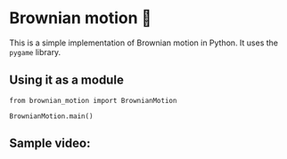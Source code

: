 # Brownian motion 🏃

This is a simple implementation of Brownian motion in Python. It uses the `pygame` library.

## Using it as a module

```python3
from brownian_motion import BrownianMotion

BrownianMotion.main()
```

## Sample video:
